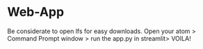 # Web-App
Be considerate to open lfs for easy downloads.
Open your atom > Command Prompt window > run the app.py in streamlit> VOILA!

